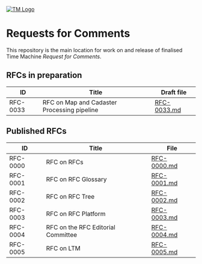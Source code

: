 [![TM Logo](tm_logo.png)](https://www.timemachine.eu)

# Requests for Comments

This repository is the main location for work on and release of finalised Time
Machine _Request for Comments_.

## RFCs in preparation

| ID       | Title                                       | Draft file                                       |
| -------- | ------------------------------------------- | ------------------------------------------------ |
| RFC-0033 | RFC on Map and Cadaster Processing pipeline | [RFC-0033.md](files/drafts/RFC-0033/RFC-0033.md) |

## Published RFCs

| ID       | Title                              | File                                               |
| -------- | ---------------------------------- | -------------------------------------------------- |
| RFC-0000 | RFC on RFCs                        | [RFC-0000.md](files/releases/RFC-0000/RFC-0000.md) |
| RFC-0001 | RFC on RFC Glossary                | [RFC-0001.md](files/releases/RFC-0001/RFC-0001.md) |
| RFC-0002 | RFC on RFC Tree                    | [RFC-0002.md](files/releases/RFC-0002/RFC-0002.md) |
| RFC-0003 | RFC on RFC Platform                | [RFC-0003.md](files/releases/RFC-0003/RFC-0003.md) |
| RFC-0004 | RFC on the RFC Editorial Committee | [RFC-0004.md](files/releases/RFC-0004/RFC-0004.md) |
| RFC-0005 | RFC on LTM                         | [RFC-0005.md](files/releases/RFC-0005/RFC-0005.md) |
